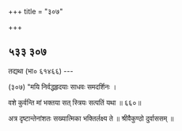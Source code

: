 +++
title = "३०७"

+++


## ५३३ ३०७
तद्यथा (भा० ६१४६६) --- 

(३०७) "मयि निर्वद्धहृदयाः साधवः समदर्शिनः । 

वशे कुर्वन्ति मां भक्तया सत् स्त्रियः सत्पतिं यथा ॥ ६६०॥ 

अत्र दृष्टान्तेनांशतः सख्यात्मिका भक्तिर्लक्ष्य ते ॥ श्रीवैकुण्ठो दुर्वाससम् ॥ 
